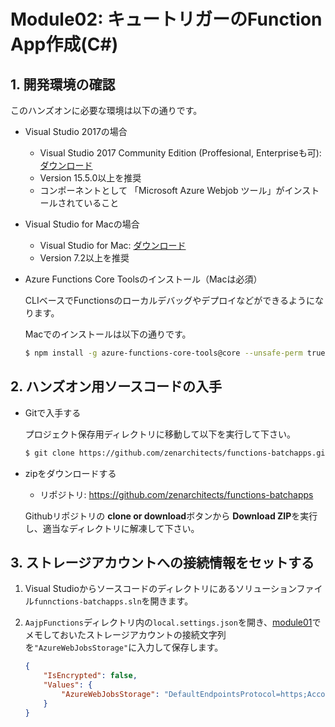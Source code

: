 # Module02: キュートリガーのFunction App作成(C#)

## 1. 開発環境の確認

このハンズオンに必要な環境は以下の通りです。

* Visual Studio 2017の場合

    * Visual Studio 2017 Community Edition (Proffesional, Enterpriseも可): [ダウンロード](https://www.visualstudio.com/ja/free-developer-offers/)
    * Version 15.5.0以上を推奨
    * コンポーネントとして 「Microsoft Azure Webjob ツール」がインストールされていること

* Visual Studio for Macの場合

    * Visual Studio for Mac: [ダウンロード](https://www.visualstudio.com/ja/free-developer-offers/)
    * Version 7.2以上を推奨

* Azure Functions Core Toolsのインストール（Macは必須）

    CLIベースでFunctionsのローカルデバッグやデプロイなどができるようになります。

    Macでのインストールは以下の通りです。
    ```bash
    $ npm install -g azure-functions-core-tools@core --unsafe-perm true
    ```

## 2. ハンズオン用ソースコードの入手

* Gitで入手する

    プロジェクト保存用ディレクトリに移動して以下を実行して下さい。

    ```bash
    $ git clone https://github.com/zenarchitects/functions-batchapps.git
    ```

* zipをダウンロードする

    * リポジトリ: https://github.com/zenarchitects/functions-batchapps

    Githubリポジトリの **clone or download**ボタンから **Download ZIP**を実行し、適当なディレクトリに解凍して下さい。

## 3. ストレージアカウントへの接続情報をセットする

1. Visual Studioからソースコードのディレクトリにあるソリューションファイル```funnctions-batchapps.sln```を開きます。

1. ```AajpFunctions```ディレクトリ内の```local.settings.json```を開き、[module01](module01.md)でメモしておいたストレージアカウントの接続文字列を```"AzureWebJobsStorage"```に入力して保存します。

    ```json
    {
        "IsEncrypted": false,
        "Values": {
            "AzureWebJobsStorage": "DefaultEndpointsProtocol=https;AccountName=xxxxxx;AccountKey=xxxxxxx4bVMg==;EndpointSuffix=core.windows.net"
        }
    }
    ```
